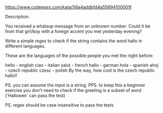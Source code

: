 https://www.codewars.com/kata/56a4addbfd4a55694100001f

Description:

You received a whatsup message from an unknown number. Could it be from that girl/boy with a foreign accent you met yesterday evening?

Write a simple regex to check if the string contains the word hallo in different languages.

These are the languages of the possible people you met the night before:

hello - english
ciao - italian
salut - french
hallo - german
hola - spanish
ahoj - czech republic
czesc - polish
By the way, how cool is the czech republic hallo!!

PS. you can assume the input is a string. PPS. to keep this a beginner exercise you don't need to check if the greeting is a subset of word ('Hallowen' can pass the test)

PS. regex should be case insensitive to pass the tests
